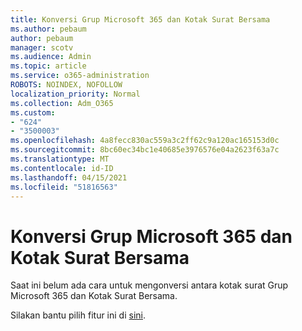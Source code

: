 ```yaml
---
title: Konversi Grup Microsoft 365 dan Kotak Surat Bersama
ms.author: pebaum
author: pebaum
manager: scotv
ms.audience: Admin
ms.topic: article
ms.service: o365-administration
ROBOTS: NOINDEX, NOFOLLOW
localization_priority: Normal
ms.collection: Adm_O365
ms.custom:
- "624"
- "3500003"
ms.openlocfilehash: 4a8fecc830ac559a3c2ff62c9a120ac165153d0c
ms.sourcegitcommit: 8bc60ec34bc1e40685e3976576e04a2623f63a7c
ms.translationtype: MT
ms.contentlocale: id-ID
ms.lasthandoff: 04/15/2021
ms.locfileid: "51816563"
---
```

# <a name="conversion-of-microsoft-365-group-and-shared-mailboxes"></a>Konversi Grup Microsoft 365 dan Kotak Surat Bersama

Saat ini belum ada cara untuk mengonversi antara kotak surat Grup Microsoft 365 dan Kotak Surat Bersama.

Silakan bantu pilih fitur ini di [sini](https://aka.ms/M365GroupToShared).
